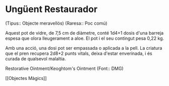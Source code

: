 # Ungüent Restaurador

(Tipus:: Objecte meravellós) (Raresa:: Poc comú)

Aquest pot de vidre, de 7,5 cm de diàmetre, conté 1d4+1 dosis d'una barreja espesa que olora lleugerament a aloe. El pot i el seu contingut pesa 0,22 kg.

Amb una acció, una dosi pot ser empassada o aplicada a la pell. La criatura que el pren recupera 2d8+2 punts vitals, deixa d'estar enverinada, i és curada de qualsevol malaltia.

Restorative Ointment/Keoghtom's Ointment (Font:: DMG)

[[Objectes Màgics]]